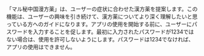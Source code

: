 「マル秘中国漫方薬」は、ユーザーの症状に合わせた漢方薬を提案します。この機能は、ユーザーの興味を引き続けて、漢方薬についてより深く理解したいと思っている方へのガイドになります。アプリの使用を開始する前に、ユーザーにパスワードを入力することを促します。最初に入力されたパスワードが1234ではない場合は、使用を許可しないようにします。パスワードは1234でなければ、アプリの使用はできません。
